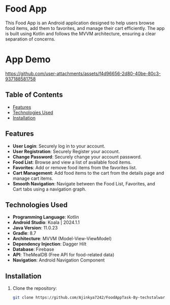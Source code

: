 # Food App

This Food App is an Android application designed to help users browse food items, add them to favorites, and manage their cart efficiently. The app is built using Kotlin and follows the MVVM architecture, ensuring a clear separation of concerns.

# App Demo
https://github.com/user-attachments/assets/f4d96656-2d80-40be-80c3-937188581758


## Table of Contents

- [Features](#features)
- [Technologies Used](#technologies-used)
- [Installation](#installation)

## Features
- **User Login**: Securely log in to your account.
- **User Registration**: Securely Register your account.
- **Change Password**: Securely change your account password.
- **Food List**: Browse and view a list of available food items.
- **Favorites**: Add or remove food items from the favorites list.
- **Cart Management**: Add food items to the cart from the details page and manage cart items.
- **Smooth Navigation**: Navigate between the Food List, Favorites, and Cart tabs using a navigation graph.

## Technologies Used

- **Programming Language**: Kotlin
- **Android Studio**: Koala | 2024.1.1
- **Java Version**: 11.0.23
- **Gradle**: 8.7
- **Architecture**: MVVM (Model-View-ViewModel)
- **Dependency Injection**: Dagger Hilt
- **Database**: Firebase
- **API**: TheMealDB (Free API for food-related data)
- **Navigation**: Android Navigation Component

## Installation

1. Clone the repository:
   ```bash
   git clone https://github.com/Ajinkya7242/FoodAppTask-By-techstalwarts.git
